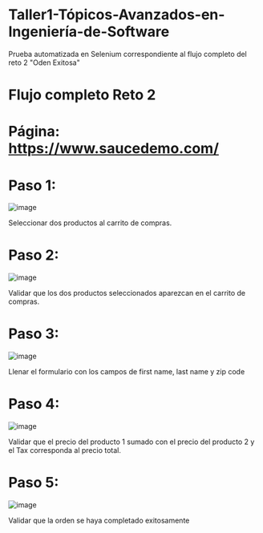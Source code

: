 # Taller1-Tópicos-Avanzados-en-Ingeniería-de-Software
Prueba automatizada en Selenium correspondiente al flujo completo del reto 2 "Oden Exitosa"

# Flujo completo Reto 2

# Página: https://www.saucedemo.com/


# Paso 1:

![image](https://github.com/user-attachments/assets/2bd0bd8e-161f-43a7-a40f-68ac30da97e1)

Seleccionar dos productos al carrito de compras.


# Paso 2:

![image](https://github.com/user-attachments/assets/f36f4646-032e-4fd4-96dd-e90abd0a6580)

Validar que los dos productos seleccionados aparezcan en el carrito de compras.


# Paso 3:

![image](https://github.com/user-attachments/assets/5b23b01c-720a-4947-9140-6a05c0a734c4)

Llenar el formulario con los campos de first name, last name y zip code


# Paso 4:

![image](https://github.com/user-attachments/assets/34ca93f1-3de6-4e1b-a5b9-2a27748ab6e7)


Validar que el precio del producto 1 sumado con el precio del producto 2 y el Tax corresponda al precio total.


# Paso 5:

![image](https://github.com/user-attachments/assets/099c2ddc-8d29-4fb4-88ae-27032016a8a9)

Validar que la orden se haya completado exitosamente




